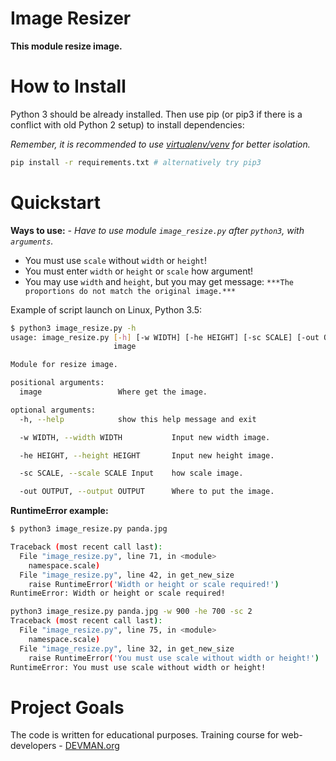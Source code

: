 # Image Resizer

**This module resize image.**

# How to Install

Python 3 should be already installed. Then use pip (or pip3 if there is a conflict with old Python 2 setup) to install dependencies:

*Remember, it is recommended to use [virtualenv/venv](https://devman.org/encyclopedia/pip/pip_virtualenv/) for better isolation.*

```bash
pip install -r requirements.txt # alternatively try pip3
```

# Quickstart
**Ways to use:**
*- Have to use  module `image_resize.py` after `python3`, with `arguments`.*
   - You must use `scale` without `width` or `height`!
   - You must enter `width` or `height` or `scale` how argument!
   - You may use `width` and `height`, but you may get message:
   `***The proportions do not match the original image.***`


Example of script launch on Linux, Python 3.5:

```bash
$ python3 image_resize.py -h
usage: image_resize.py [-h] [-w WIDTH] [-he HEIGHT] [-sc SCALE] [-out OUTPUT]
                       image

Module for resize image.

positional arguments:
  image                 Where get the image.

optional arguments:
  -h, --help            show this help message and exit

  -w WIDTH, --width WIDTH           Input new width image.

  -he HEIGHT, --height HEIGHT       Input new height image.

  -sc SCALE, --scale SCALE Input    how scale image.

  -out OUTPUT, --output OUTPUT      Where to put the image.

```
**RuntimeError example:**

```bash
$ python3 image_resize.py panda.jpg

Traceback (most recent call last):
  File "image_resize.py", line 71, in <module>
    namespace.scale)
  File "image_resize.py", line 42, in get_new_size
    raise RuntimeError('Width or height or scale required!')
RuntimeError: Width or height or scale required!
```

```bash
python3 image_resize.py panda.jpg -w 900 -he 700 -sc 2
Traceback (most recent call last):
  File "image_resize.py", line 75, in <module>
    namespace.scale)
  File "image_resize.py", line 32, in get_new_size
    raise RuntimeError('You must use scale without width or height!')
RuntimeError: You must use scale without width or height!

```
# Project Goals

The code is written for educational purposes. Training course for web-developers - [DEVMAN.org](https://devman.org)
